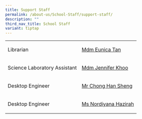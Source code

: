 ```yaml
---
title: Support Staff
permalink: /about-us/School-Staff/support-staff/
description: ""
third_nav_title: School Staff
variant: tiptap
---
```

<table>
<tbody>
<tr>
<td rowspan="1" colspan="1">
<p>Librarian</p>
</td>
<td rowspan="1" colspan="1">
<p><a href="eunice_tan_siew_kim@moe.edu.sg" rel="noopener noreferrer nofollow" target="_blank">Mdm Eunica Tan</a>
</p>
</td>
</tr>
<tr>
<td rowspan="1" colspan="1">
<p>Science Laboratory Assistant</p>
</td>
<td rowspan="1" colspan="1">
<p><a href="khoo_ban_poh@moe.edu.sg" rel="noopener noreferrer nofollow" target="_blank">Mdm Jennifer Khoo</a>
</p>
</td>
</tr>
<tr>
<td rowspan="1" colspan="1">
<p>Desktop Engineer</p>
</td>
<td rowspan="1" colspan="1">
<p><a href="han.sheng.chong@ncs.com.sg" rel="noopener noreferrer nofollow" target="_blank">Mr Chong Han Sheng</a>
</p>
</td>
</tr>
<tr>
<td rowspan="1" colspan="1">
<p>Desktop Engineer</p>
</td>
<td rowspan="1" colspan="1">
<p><a href="nh.binte.misran@ncs.com.sg" rel="noopener noreferrer nofollow" target="_blank">Ms Nordiyana Hazirah</a>
</p>
</td>
</tr>
</tbody>
</table>
<p></p>